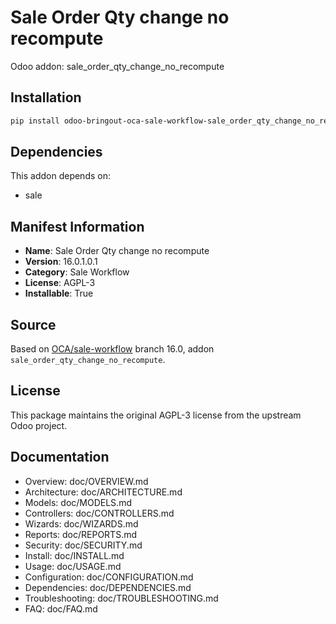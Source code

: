 # Sale Order Qty change no recompute

Odoo addon: sale_order_qty_change_no_recompute

## Installation

```bash
pip install odoo-bringout-oca-sale-workflow-sale_order_qty_change_no_recompute
```

## Dependencies

This addon depends on:
- sale

## Manifest Information

- **Name**: Sale Order Qty change no recompute
- **Version**: 16.0.1.0.1
- **Category**: Sale Workflow
- **License**: AGPL-3
- **Installable**: True

## Source

Based on [OCA/sale-workflow](https://github.com/OCA/sale-workflow) branch 16.0, addon `sale_order_qty_change_no_recompute`.

## License

This package maintains the original AGPL-3 license from the upstream Odoo project.

## Documentation

- Overview: doc/OVERVIEW.md
- Architecture: doc/ARCHITECTURE.md
- Models: doc/MODELS.md
- Controllers: doc/CONTROLLERS.md
- Wizards: doc/WIZARDS.md
- Reports: doc/REPORTS.md
- Security: doc/SECURITY.md
- Install: doc/INSTALL.md
- Usage: doc/USAGE.md
- Configuration: doc/CONFIGURATION.md
- Dependencies: doc/DEPENDENCIES.md
- Troubleshooting: doc/TROUBLESHOOTING.md
- FAQ: doc/FAQ.md
